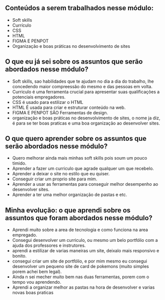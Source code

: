 ## Conteúdos a serem trabalhados nesse módulo:

- Soft skills
- Currículo
- CSS
- HTML
- FIGMA E PENPOT
- Organização e boas práticas no desenvolvimento de sites

## O que eu já sei sobre os assuntos que serão abordados nesse módulo?

- Soft skills, sao habilidades que te ajudam no dia a dia do trabalho, lhe concedendo maior compreessão do mesmo e das pessoas em volta.
- Curriculo é uma ferramenta crucial para apresentar suas qualificações a potenciais empregadores.
- CSS é usado para estilizar o HTML
- HTML É usada para criar e estruturar conteúdo na web.
- FIGMA E PENPOT SÃO Ferramentas de design.
- organização e boas práticas no desenvolvimento de sites, o nome ja diz, é para se ter boas praticas e uma boa organização ao desenvolver sites.

## O que quero aprender sobre os assuntos que serão abordados nesse módulo?

- Quero melhorar ainda mais minhas soft skills pois soum um pouco timido.
- Aprender a fazer um curriculo que agrade qualquer um que recebelo.
- Aprender a deixar o site no estilo que eu quiser.
- Conseguir criar um proprio site para mim.
- Aprender a usar as ferramentas para conseguir melhor desempenho ao desenvolver sites.
- Aprender a ter uma melhor organização de pastas e etc.

## Minha evolução: o que aprendi sobre os assuntos que foram abordados nesse módulo?

- Aprendi muito sobre a area de tecnologia e como funciona na area empregado.
- Consegui desenvolver um curriculo, ou mesmo um belo portfólio com a ajuda dos professores e instrutores.
- aprendi a estilizar de varias maneiras um site, deixalo mais responsivo e bonito.
- consegui criar um site de portfólio, e por mim mesmo eu consegui desenvolver um pequeno site de card de pokemons (muito simples porem achei bem legal).
- Ainda n sei mecher muito bem nas duas ferramentas, porem com o tempo vou aprendendo.
- Aprendi a organizar melhor as pastas na hora de desenvolver e varias novas boas praticas
